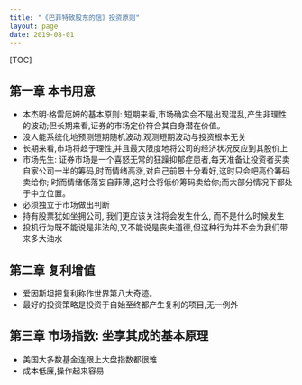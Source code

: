 ```yaml
---
title: "《巴菲特致股东的信》投资原则"
layout: page
date: 2019-08-01
---
```

[TOC]


## 第一章 本书用意
- 本杰明·格雷厄姆的基本原则: 短期来看,市场确实会不是出现混乱,产生非理性的波动;但长期来看,证券的市场定价符合其自身潜在价值。
- 没人能系统化地预测短期随机波动,观测短期波动与投资根本无关
- 长期来看,市场将趋于理性,并且最大限度地将公司的经济状况反应到其股价上
- 市场先生: 证券市场是一个喜怒无常的狂躁抑郁症患者,每天准备让投资者买卖自家公司一半的筹码,时而情绪高涨,对自己前景十分看好,这时只会吧高价筹码卖给你; 时而情绪低落妄自菲薄,这时会将低价筹码卖给你;而大部分情况下都处于中立位置。
- 必须独立于市场做出判断
- 持有股票犹如坐拥公司, 我们更应该关注将会发生什么, 而不是什么时候发生
- 投机行为既不能说是非法的,又不能说是丧失道德,但这种行为并不会为我们带来多大油水

## 第二章 复利增值
- 爱因斯坦把复利称作世界第八大奇迹。
- 最好的投资策略是投资于自始至终都产生复利的项目,无一例外

## 第三章 市场指数: 坐享其成的基本原理
- 美国大多数基金连跟上大盘指数都很难
- 成本低廉,操作起来容易


